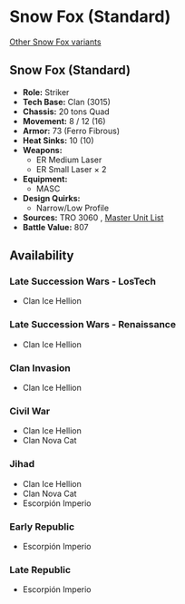 # Snow Fox (Standard) 

[Other Snow Fox variants](../snow_fox.md) 

## Snow Fox (Standard) 

- **Role:** Striker 
- **Tech Base:** Clan (3015) 
- **Chassis:** 20 tons Quad 
- **Movement:** 8 / 12 (16) 
- **Armor:** 73 (Ferro Fibrous) 
- **Heat Sinks:** 10 (10) 
- **Weapons:** 
  - ER Medium Laser 
  - ER Small Laser × 2 
- **Equipment:** 
  - MASC 
- **Design Quirks:** 
  - Narrow/Low Profile 
- **Sources:** TRO 3060 , [Master Unit List](http://masterunitlist.info/Unit/Details/2979/snow-fox-standard) 
- **Battle Value:** 807 

## Availability 

### Late Succession Wars - LosTech 

- Clan Ice Hellion 

### Late Succession Wars - Renaissance 

- Clan Ice Hellion 

### Clan Invasion 

- Clan Ice Hellion 

### Civil War 

- Clan Ice Hellion 
- Clan Nova Cat 

### Jihad 

- Clan Ice Hellion 
- Clan Nova Cat 
- Escorpión Imperio 

### Early Republic 

- Escorpión Imperio 

### Late Republic 

- Escorpión Imperio 

